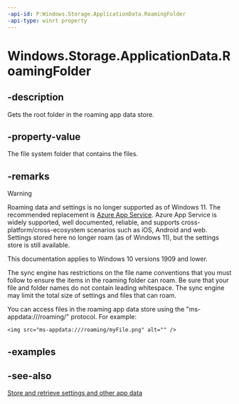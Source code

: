 ```yaml
---
-api-id: P:Windows.Storage.ApplicationData.RoamingFolder
-api-type: winrt property
---
```


<!-- Property syntax
public Windows.Storage.StorageFolder RoamingFolder { get; }
-->

# Windows.Storage.ApplicationData.RoamingFolder

## -description

Gets the root folder in the roaming app data store.

## -property-value

The file system folder that contains the files.

## -remarks

> [!WARNING]
> Roaming data and settings is no longer supported as of Windows 11. The recommended replacement is [Azure App Service](/azure/app-service/). Azure App Service is widely supported, well documented, reliable, and supports cross-platform/cross-ecosystem scenarios such as iOS, Android and web. Settings stored here no longer roam (as of Windows 11), but the settings store is still available.
> 
> This documentation applies to Windows 10 versions 1909 and lower.

The sync engine has restrictions on the file name conventions that you must follow to ensure the items in the roaming folder can roam. Be sure that your file and folder names do not contain leading whitespace. The sync engine may limit the total size of settings and files that can roam.

You can access files in the roaming app data store using the "ms-appdata:///roaming/" protocol. For example:

`<img src="ms-appdata:///roaming/myFile.png" alt="" />`

## -examples

## -see-also

[Store and retrieve settings and other app data](/windows/uwp/app-settings/store-and-retrieve-app-data)
